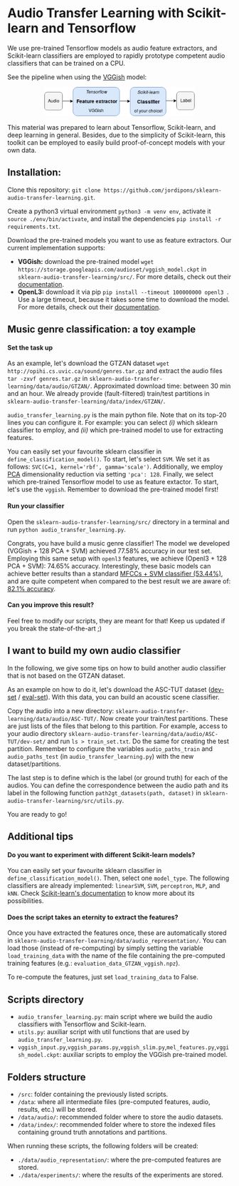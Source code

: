 # Audio Transfer Learning with Scikit-learn and Tensorflow
We use pre-trained Tensorflow models as audio feature extractors, and Scikit-learn classifiers are employed to rapidly prototype competent audio classifiers that can be trained on a CPU.

See the pipeline when using the [VGGish](https://github.com/tensorflow/models/tree/master/research/audioset) model:

<p align="center"><img src="sklearn-audio-transfer-learning.png"  height="65"></p>

This material was prepared to learn about Tensorflow, Scikit-learn, and deep learning in general. Besides, due to the simplicity of Scikit-learn, this toolkit can be employed to easily build proof-of-concept models with your own data.

## Installation:

Clone this repository: `git clone https://github.com/jordipons/sklearn-audio-transfer-learning.git`.

Create a python3 virtual environment `python3 -m venv env`, activate it `source ./env/bin/activate`, and install the dependencies `pip install -r requirements.txt`.

Download the pre-trained models you want to use as feature extractors. Our current implementation supports:

- **VGGish:** download the pre-trained model `wget https://storage.googleapis.com/audioset/vggish_model.ckpt` in `sklearn-audio-transfer-learning/src/`. For more details, check out their [documentation](https://github.com/tensorflow/models/tree/master/research/audioset).
- **OpenL3:** download it via pip `pip install --timeout 100000000 openl3 `. Use a large timeout, because it takes some time to download the model. For more details, check out their [documentation](https://github.com/marl/openl3).

## Music genre classification: a toy example

#### Set the task up
As an example, let's download the GTZAN dataset `wget http://opihi.cs.uvic.ca/sound/genres.tar.gz` and extract the audio files `tar -zxvf genres.tar.gz` in `sklearn-audio-transfer-learning/data/audio/GTZAN/`. Approximated download time: between 30 min and an hour. We already provide (fault-filtered) train/test partitions in `sklearn-audio-transfer-learning/data/index/GTZAN/`.

`audio_transfer_learning.py` is the main python file. Note that on its top-20 lines you can configure it. For example: you can select *(i)* which sklearn classifier to employ, and *(ii)* which pre-trained model to use for extracting features.  

You can easily set your favourite sklearn classifier in `define_classification_model()`. To start, let's select `SVM`. We set it as follows: `SVC(C=1, kernel='rbf', gamma='scale')`. Additionally, we employ [PCA](https://scikit-learn.org/stable/modules/generated/sklearn.decomposition.PCA.html) dimensionality reduction via setting `'pca': 128`. Finally, we select which pre-trained Tensorflow model to use as feature extactor. To start, let's use the `vggish`. Remember to download the pre-trained model first!

#### Run your classifier
Open the `sklearn-audio-transfer-learning/src/` directory in a terminal and run `python audio_transfer_learning.py`.

Congrats, you have build a music genre classifier! The model we developed (VGGish + 128 PCA + SVM) achieved 77.58% accuracy in our test set. Employing this same setup with `openl3` features, we achieve (Openl3 + 128 PCA + SVM): 74.65% accuracy. Interestingly, these basic models can achieve better results than a standard [MFCCs + SVM classifier (53.44%)](https://arxiv.org/abs/1805.00237), and are quite competent when compared to the best result we are aware of: [82.1% accuracy](https://www.mdpi.com/2076-3417/8/1/150).

#### Can you improve this result? 

Feel free to modify our scripts, they are meant for that! 
Keep us updated if you break the state-of-the-art ;)

## I want to build my own audio classifier

In the following, we give some tips on how to build another audio classifier that is not based on the GTZAN dataset.

As an example on how to do it, let's download the ASC-TUT dataset ([dev-set](https://zenodo.org/record/400515#.W9n2UtGdZhE) / [eval-set](https://zenodo.org/record/1040168#.W9n2jNGdZhE)). With this data, you can build an acoustic scene classifier.

Copy the audio into a new directory: `sklearn-audio-transfer-learning/data/audio/ASC-TUT/`. Now create your train/test partitions. These are just lists of the files that belong to this partition. For example, access to your audio directory `sklearn-audio-transfer-learning/data/audio/ASC-TUT/dev-set/` and run `ls > train_set.txt`. Do the same for creating the test partition. Remember to configure the variables `audio_paths_train` and `audio_paths_test` (in `audio_transfer_learning.py`) with the new dataset/partitions.

The last step is to define which is the label (or ground truth) for each of the audios. You can define the correspondence between the audio path and its label in the following function `path2gt_datasets(path, dataset)` in `sklearn-audio-transfer-learning/src/utils.py`.

You are ready to go!

## Additional tips
    
#### Do you want to experiment with different Scikit-learn models?

You can easily set your favourite sklearn classifier in `define_classification_model()`. Then, select one `model_type`. The following classifiers are already implemented: `linearSVM`, `SVM`, `perceptron`, `MLP`, and `kNN`. Check [Scikit-learn's documentation](https://scikit-learn.org/stable/) to know more about its possibilities.
    
#### Does the script takes an eternity to extract the features?

Once you have extracted the features once, these are automatically stored in `sklearn-audio-transfer-learning/data/audio_representation/`. You can load those (instead of re-computing) by simply setting the variable `load_training_data` with the name of the file containing the pre-computed training features (e.g.: `evaluation_data_GTZAN_vggish.npz`).

To re-compute the features, just set `load_training_data` to False.

## Scripts directory
- `audio_transfer_learning.py`: main script where we build the audio classifiers with Tensorflow and Scikit-learn.
- `utils.py`: auxiliar script with util functions that are used by `audio_transfer_learning.py`.
- `vggish_input.py`,`vggish_params.py`,`vggish_slim.py`,`mel_features.py`,`vggish_model.ckpt`: auxiliar scripts to employ the VGGish pre-trained model.

## Folders structure
- `/src`: folder containing the previously listed scripts.
- `/data`: where all intermediate files (pre-computed features, audio, results, etc.) will be stored. 
- `/data/audio/`: recommended folder where to store the audio datasets.
- `/data/index/`: recommended folder where to store the indexed files containing ground truth annotations and partitions.

When running these scripts, the following folders will be created:
- `./data/audio_representation/`: where the pre-computed features are stored.
- `./data/experiments/`: where the results of the experiments are stored.
